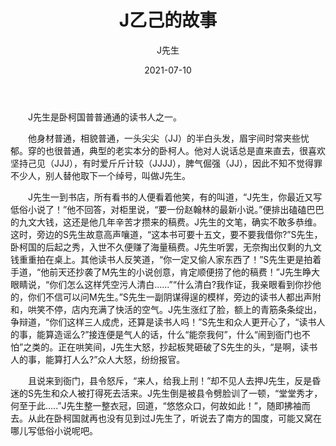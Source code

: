 ﻿---
title: 'J乙己的故事'
date: 2021-07-10
author: J先生
permalink: /posts/2021/07/10/1/
tags:
  - 孔乙己
  - J先生
  - 卧柯
---

&emsp;&emsp;J先生是卧柯国普普通通的读书人之一。<br/>

&emsp;&emsp;他身材普通，相貌普通，一头尖尖（JJ）的半白头发，眉宇间时常夹些忧郁。穿的也很普通，典型的老实本分的卧柯人。他对人说话总是直来直去，很喜欢坚持己见（JJJ），有时爱斤斤计较（JJJJ），脾气倔强（JJ），因此不知不觉得罪不少人，别人替他取下一个绰号，叫做J先生。<br/>

&emsp;&emsp;J先生一到书店，所有看书的人便看着他笑，有的叫道，“J先生，你最近又写低俗小说了！”他不回答，对柜里说，“要一份赵翰林的最新小说。”便排出磕磕巴巴的九文大钱，这还是他几年辛苦才攒来的稿费。J先生的文笔，确实不敢多恭维。这时，旁边的S先生故意高声嚷道，“这本书可要十五文，要不要我借你?”S先生，卧柯国的后起之秀，入世不久便赚了海量稿费。J先生听罢，无奈掏出仅剩的九文钱重重拍在桌上。其他读书人反笑道，“你一定又偷人家东西了！”S先生更是拍着手道，“他前天还抄袭了M先生的小说创意，肯定顺便捞了他的稿费！”J先生睁大眼睛说，“你们怎么这样凭空污人清白......”“什么清白?我作证，我亲眼看到你抄他的，你们不信可以问M先生。”S先生一副阴谋得逞的模样，旁边的读书人都出声附和，哄笑不停，店内充满了快活的空气。J先生涨红了脸，额上的青筋条条绽出，争辩道，“你们这样三人成虎，还算是读书人吗！”S先生和众人更开心了，“读书人的事，能算造谣么?”接连便是气人的话，什么“能奈我何”，什么“闹到衙门也不怕”之类的。正在哄笑间，J先生大怒，抄起板凳砸破了S先生的头，“是啊，读书人的事，能算打人么?”众人大怒，纷纷报官。<br/>

&emsp;&emsp;且说来到衙门，县令怒斥，“来人，给我上刑！”却不见人去押J先生，反是昏迷的S先生和众人被打得死去活来。J先生倒是被县令劈脸训了一顿，“堂堂秀才，何至于此.....”J先生整一整衣冠，回道，“悠悠众口，何故如此！”，随即拂袖而去。从此在卧柯国就再也没有见到过J先生了，听说去了南方的国度，可能又窝在哪儿写低俗小说呢吧。<br/>
